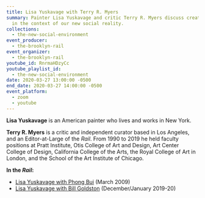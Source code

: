 ```yaml
---
title: Lisa Yuskavage with Terry R. Myers
summary: Painter Lisa Yuskavage and critic Terry R. Myers discuss creative life
  in the context of our new social reality.
collections:
  - the-new-social-environment
event_producer:
  - the-brooklyn-rail
event_organizer:
  - the-brooklyn-rail
youtube_id: RnrmaHDzyCc
youtube_playlist_id:
  - the-new-social-environment
date: 2020-03-27 13:00:00 -0500
end_date: 2020-03-27 14:00:00 -0500
event_platform:
  - zoom
  - youtube
---
```

**Lisa Yuskavage** is an American painter who lives and works in New York.

**Terry R. Myers** is a critic and independent curator based in Los Angeles, and an Editor-at-Large of the *Rail*. From 1990 to 2019 he held faculty positions at Pratt Institute, Otis College of Art and Design, Art Center College of Design, California College of the Arts, the Royal College of Art in London, and the School of the Art Institute of Chicago.

**In the *Rail*:**

* [Lisa Yuskavage with Phong Bui](https://brooklynrail.org/2009/03/art/in-conversation-lisa-yuskavage-with-phong-bui) (March 2009)
* [Lisa Yuskavage with Bill Goldston](https://brooklynrail.org/2019/12/criticspage/Lisa-Yuskavage-2019) (December/January 2019-20)